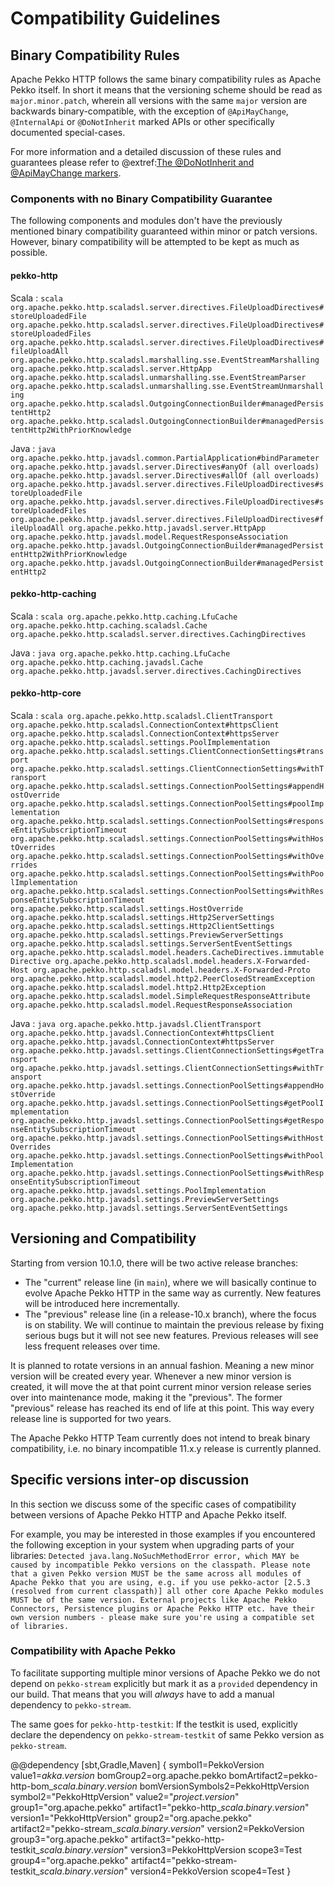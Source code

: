 # Compatibility Guidelines

## Binary Compatibility Rules

Apache Pekko HTTP follows the same binary compatibility rules as Apache Pekko itself.
In short it means that the versioning scheme should be read as `major.minor.patch`,
wherein all versions with the same `major` version are backwards binary-compatible,
with the exception of `@ApiMayChange`, `@InternalApi` or `@DoNotInherit` marked APIs 
or other specifically documented special-cases.

For more information and a detailed discussion of these rules and guarantees please refer to
@extref:[The @DoNotInherit and @ApiMayChange markers](pekko-docs:common/binary-compatibility-rules.html#the-donotinherit-and-apimaychange-markers).

### Components with no Binary Compatibility Guarantee

The following components and modules don't have the previously mentioned binary compatibility guaranteed within minor or
patch versions. However, binary compatibility will be attempted to be kept as much as possible.

#### pekko-http

Scala
:   ```scala
    org.apache.pekko.http.scaladsl.server.directives.FileUploadDirectives#storeUploadedFile
    org.apache.pekko.http.scaladsl.server.directives.FileUploadDirectives#storeUploadedFiles
    org.apache.pekko.http.scaladsl.server.directives.FileUploadDirectives#fileUploadAll
    org.apache.pekko.http.scaladsl.marshalling.sse.EventStreamMarshalling
    org.apache.pekko.http.scaladsl.server.HttpApp
    org.apache.pekko.http.scaladsl.unmarshalling.sse.EventStreamParser
    org.apache.pekko.http.scaladsl.unmarshalling.sse.EventStreamUnmarshalling
    org.apache.pekko.http.scaladsl.OutgoingConnectionBuilder#managedPersistentHttp2
    org.apache.pekko.http.scaladsl.OutgoingConnectionBuilder#managedPersistentHttp2WithPriorKnowledge
    ```

Java
:   ```java
    org.apache.pekko.http.javadsl.common.PartialApplication#bindParameter
    org.apache.pekko.http.javadsl.server.Directives#anyOf (all overloads)
    org.apache.pekko.http.javadsl.server.Directives#allOf (all overloads)
    org.apache.pekko.http.javadsl.server.directives.FileUploadDirectives#storeUploadedFile
    org.apache.pekko.http.javadsl.server.directives.FileUploadDirectives#storeUploadedFiles
    org.apache.pekko.http.javadsl.server.directives.FileUploadDirectives#fileUploadAll
    org.apache.pekko.http.javadsl.server.HttpApp
    org.apache.pekko.http.javadsl.model.RequestResponseAssociation
    org.apache.pekko.http.javadsl.OutgoingConnectionBuilder#managedPersistentHttp2WithPriorKnowledge
    org.apache.pekko.http.javadsl.OutgoingConnectionBuilder#managedPersistentHttp2
    ```    

#### pekko-http-caching

Scala
:   ```scala
    org.apache.pekko.http.caching.LfuCache
    org.apache.pekko.http.caching.scaladsl.Cache
    org.apache.pekko.http.scaladsl.server.directives.CachingDirectives
    ```

Java
:   ```java
    org.apache.pekko.http.caching.LfuCache
    org.apache.pekko.http.caching.javadsl.Cache
    org.apache.pekko.http.javadsl.server.directives.CachingDirectives
    ```    

#### pekko-http-core

Scala
:   ```scala
    org.apache.pekko.http.scaladsl.ClientTransport
    org.apache.pekko.http.scaladsl.ConnectionContext#httpsClient
    org.apache.pekko.http.scaladsl.ConnectionContext#httpsServer
    org.apache.pekko.http.scaladsl.settings.PoolImplementation
    org.apache.pekko.http.scaladsl.settings.ClientConnectionSettings#transport
    org.apache.pekko.http.scaladsl.settings.ClientConnectionSettings#withTransport
    org.apache.pekko.http.scaladsl.settings.ConnectionPoolSettings#appendHostOverride
    org.apache.pekko.http.scaladsl.settings.ConnectionPoolSettings#poolImplementation
    org.apache.pekko.http.scaladsl.settings.ConnectionPoolSettings#responseEntitySubscriptionTimeout
    org.apache.pekko.http.scaladsl.settings.ConnectionPoolSettings#withHostOverrides
    org.apache.pekko.http.scaladsl.settings.ConnectionPoolSettings#withOverrides
    org.apache.pekko.http.scaladsl.settings.ConnectionPoolSettings#withPoolImplementation
    org.apache.pekko.http.scaladsl.settings.ConnectionPoolSettings#withResponseEntitySubscriptionTimeout
    org.apache.pekko.http.scaladsl.settings.HostOverride
    org.apache.pekko.http.scaladsl.settings.Http2ServerSettings
    org.apache.pekko.http.scaladsl.settings.Http2ClientSettings
    org.apache.pekko.http.scaladsl.settings.PreviewServerSettings
    org.apache.pekko.http.scaladsl.settings.ServerSentEventSettings
    org.apache.pekko.http.scaladsl.model.headers.CacheDirectives.immutableDirective
    org.apache.pekko.http.scaladsl.model.headers.X-Forwarded-Host
    org.apache.pekko.http.scaladsl.model.headers.X-Forwarded-Proto
    org.apache.pekko.http.scaladsl.model.http2.PeerClosedStreamException
    org.apache.pekko.http.scaladsl.model.http2.Http2Exception
    org.apache.pekko.http.scaladsl.model.SimpleRequestResponseAttribute
    org.apache.pekko.http.scaladsl.model.RequestResponseAssociation
    ```

Java
:   ```java
    org.apache.pekko.http.javadsl.ClientTransport
    org.apache.pekko.http.javadsl.ConnectionContext#httpsClient
    org.apache.pekko.http.javadsl.ConnectionContext#httpsServer
    org.apache.pekko.http.javadsl.settings.ClientConnectionSettings#getTransport
    org.apache.pekko.http.javadsl.settings.ClientConnectionSettings#withTransport
    org.apache.pekko.http.javadsl.settings.ConnectionPoolSettings#appendHostOverride
    org.apache.pekko.http.javadsl.settings.ConnectionPoolSettings#getPoolImplementation
    org.apache.pekko.http.javadsl.settings.ConnectionPoolSettings#getResponseEntitySubscriptionTimeout
    org.apache.pekko.http.javadsl.settings.ConnectionPoolSettings#withHostOverrides
    org.apache.pekko.http.javadsl.settings.ConnectionPoolSettings#withPoolImplementation
    org.apache.pekko.http.javadsl.settings.ConnectionPoolSettings#withResponseEntitySubscriptionTimeout
    org.apache.pekko.http.javadsl.settings.PoolImplementation
    org.apache.pekko.http.javadsl.settings.PreviewServerSettings
    org.apache.pekko.http.javadsl.settings.ServerSentEventSettings
    ```
  
## Versioning and Compatibility

Starting from version 10.1.0, there will be two active release branches:
- The "current" release line (in `main`), where we will basically continue to evolve Apache Pekko HTTP in the same way as currently. New features will be introduced here incrementally.
- The "previous" release line (in a release-10.x branch), where the focus is on stability. We will continue to maintain the previous release by fixing serious bugs but it will not see new features. Previous releases will see less frequent releases over time.

It is planned to rotate versions in an annual fashion. Meaning a new minor version will be created every year.
Whenever a new minor version is created, it will move the at that point current minor version release series over into maintenance mode, making it the "previous".
The former "previous" release has reached its end of life at this point. This way every release line is supported for two years.

The Apache Pekko HTTP Team currently does not intend to break binary compatibility, i.e. no binary incompatible 11.x.y release is currently planned.
    
## Specific versions inter-op discussion

In this section we discuss some of the specific cases of compatibility between versions of Apache Pekko HTTP and Apache Pekko itself.

For example, you may be interested in those examples if you encountered the following exception in your system when upgrading parts 
of your libraries: `Detected java.lang.NoSuchMethodError error, which MAY be caused by incompatible Pekko versions on the classpath. Please note that a given Pekko version MUST be the same across all modules of Apache Pekko that you are using, e.g. if you use pekko-actor [2.5.3 (resolved from current classpath)] all other core Apache Pekko modules MUST be of the same version. External projects like Apache Pekko Connectors, Persistence plugins or Apache Pekko HTTP etc. have their own version numbers - please make sure you're using a compatible set of libraries.`

### Compatibility with Apache Pekko

To facilitate supporting multiple minor versions of Apache Pekko we do not depend on `pekko-stream`
explicitly but mark it as a `provided` dependency in our build. That means that you will *always* have to add
a manual dependency to `pekko-stream`.

The same goes for `pekko-http-testkit`: If the testkit is used, explicitly declare the dependency on `pekko-stream-testkit` of same Pekko version as `pekko-stream`.

@@dependency [sbt,Gradle,Maven] {
  symbol1=PekkoVersion
  value1=$akka.version$
  bomGroup2=org.apache.pekko
  bomArtifact2=pekko-http-bom_$scala.binary.version$
  bomVersionSymbols2=PekkoHttpVersion
  symbol2="PekkoHttpVersion"
  value2="$project.version$"
  group1="org.apache.pekko" artifact1="pekko-http_$scala.binary.version$" version1="PekkoHttpVersion"
  group2="org.apache.pekko" artifact2="pekko-stream_$scala.binary.version$" version2=PekkoVersion
  group3="org.apache.pekko" artifact3="pekko-http-testkit_$scala.binary.version$" version3=PekkoHttpVersion scope3=Test
  group4="org.apache.pekko" artifact4="pekko-stream-testkit_$scala.binary.version$" version4=PekkoVersion scope4=Test
}

